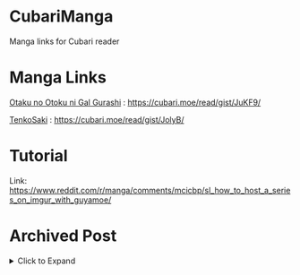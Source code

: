 # CubariManga
Manga links for Cubari reader

# Manga Links

[Otaku no Otoku ni Gal Gurashi](/OtakuNiOtokuNaGal) : https://cubari.moe/read/gist/JuKF9/

[TenkoSaki](/TenkoSaki) : https://cubari.moe/read/gist/JolyB/


# Tutorial
Link: https://www.reddit.com/r/manga/comments/mcicbp/sl_how_to_host_a_series_on_imgur_with_guyamoe/

# Archived Post
<details>
<summary>Click to Expand</summary>

Just wanna start off saying that this guide is for getting multiple chapters under one link for a series using [guya.moe](https://guya.moe), not just for viewing a single chapter. The devs talked about this in the mangadex discord server but no one made a guide, so I tried making one. Some parts of this guide are taken from [u/Kawaii\_Loli\_Imouto](/u/Kawaii_Loli_Imouto/)'s guide.

Uploading to Imgur

*   Before Starting make sure you have created an [imgur](https://imgur.com/) account and a [github](https://github.com/) account
    
*   Export your manga chapter to a folder somewhere (and order/zeropad the filenames properly).
    
*   Go to Imgur and hit the green "New post" button on the top left. Then hit the "Choose Photo/Video" button and navigate to the folder your images are..
    
*   A file explorer window should have popped up. Select the very last image of the chapter, hold shift, and then click on the very first image of the chapter. In the "file name" field at the bottom, you should see the file names in the correct order.
    
*   Hit "open" and wait for the files to upload. After this is done, name your gallery (and you can choose either community or hidden)
    
*   Repeat this for all the chapters you want hosted.
    

Initial Setup

*   Next go to github and press the green “New” button on the top left. Then name the repository and make sure it’s public (you can skip the “initialize this repository with:” section) and create the repository
    
*   Next, click “creating a new file” in the quick setup section. Give the file any name that you want, but make sure the name is something that you won’t change (everytime you change the name, it’ll change the url link)
    
*   In the “edit the new file” field paste this code.
    

  
```json
    {
      "title": "<manga title>",
      "description": "<manga description>",
      "artist": "<manga artist>",
      "author": "<manga author>",
      "cover": "<mangacoverurl.jpg>",
      "chapters": {
        "<chapter number>": {
          "title": "<chapter name>",
          "volume": "<volume number>",
          "groups": {
            "<group name>": "/proxy/api/imgur/chapter/<imgur id>/"
          },
          "last_updated": "1616368746"
        },
      }
    }
```

*   Then fill out every field that has <> around it. For the <imgur id> field, go to imgur and take the Imgur ID (the alphanumeric string after `imgur.com/a/` in the url) of the first chapter that you want to host and paste it. Once this is done, make sure to remove the last comma in the code and click “commit new file”
    
*   Next, go back to the file, click “raw” and then copy the url. Go to [git.io](https://git.io/), paste the url and shorten it. Copy the git id of this url (it’s the string of letters after `https://git.io/` in the url) and paste this id in `https://guya.moe/proxy/gist/<git id>/` (replace the <git id> field). This will be your permanent url for your manga series (as long as you don’t change the name of the github file.
    

Adding more chapters

*   Go back to the github code that you wrote earlier and edit it (pencil icon).
    
*   Reinsert the comma after the bracket right below “last updated”
    
*   In a new line right above the last two brackets, paste this code and change the fields to match the info of the chapter you're adding (make sure you change the imgur id to match the chapter)
    
```json
       "<chapter number>": {
          "title": "<chapter name>",
          "volume": "<volume number>",
          "groups": {
            "<group name>": "/proxy/api/imgur/chapter/<imgur id>/"
          },
          "last_updated": "1616368746"
        },
```
  

*   Repeat this for each chapter that you want to add
    
*   Once you finish with all the chapters, remove the last comma at the end of the code and click commit changes.
    
*   When you go back to your guya url, it should be updated with the new chapters.
    

If you have any errors or want it to be formatted better, copy your github code and run it through the [jsonformatter](https://jsonformatter.curiousconcept.com/#). This will automatically fix errors and tell you where they’re at. Then replace the contents of the GitHub file with the formatted json data.

Edit: If you want to add info about the time of the upload, replace "1616368746" with a unixtimestamp from [unixtimestamp.com](https://unixtimestamp.com)

Edit 2: If you want a custom git id, change the name of your github file (this is to break the old git.io id). Then copy the command below and put the raw url of the github file after "url="

Put the custom git id name you want after "code="

    curl https://git.io/ -i -F "url=<Paste Raw Url Here>" -F "code=<newgitid>"
    

Then copy the edited version of the command and paste it in Command Prompt (or Terminal on Mac + Linux). Your new git id is what you put in the "code=<new git id>". If this doesn't work, you either need to install curl for your system, or you already have a git id linked to your github file's name (which means you need to rename your github file).

Edit 3: If you have hundreds of chapters that need to be uploaded at once, you could also use Google Drive or Amazon S3 (using a [script](https://github.com/KojoZero/CubariS3JsonCreator))

Here is an example: [Bleach Colored](https://cubari.moe/read/gist/BleachColored)

</details>
